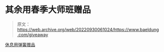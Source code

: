 # 其余用春季大师班赠品

> 原文：<https://web.archive.org/web/20220930061024/https://www.baeldung.com/giveaway>

[休息用弹簧赠品](https://web.archive.org/web/20220630003129/https://gleam.io/gCTEA/rest-with-spring-giveaway)